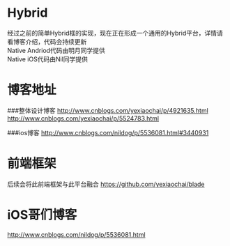 # Hybrid
经过之前的简单Hybrid框的实现，现在正在形成一个通用的Hybrid平台，详情请看博客介绍，代码会持续更新<br/>
Native Andriod代码由明月同学提供<br/>
Native iOS代码由Nil同学提供<br/>

# 博客地址

###整体设计博客
http://www.cnblogs.com/yexiaochai/p/4921635.html<br/>
http://www.cnblogs.com/yexiaochai/p/5524783.html



###ios博客
http://www.cnblogs.com/nildog/p/5536081.html#3440931



# 前端框架
后续会将此前端框架与此平台融合
https://github.com/yexiaochai/blade


# iOS哥们博客
http://www.cnblogs.com/nildog/p/5536081.html


